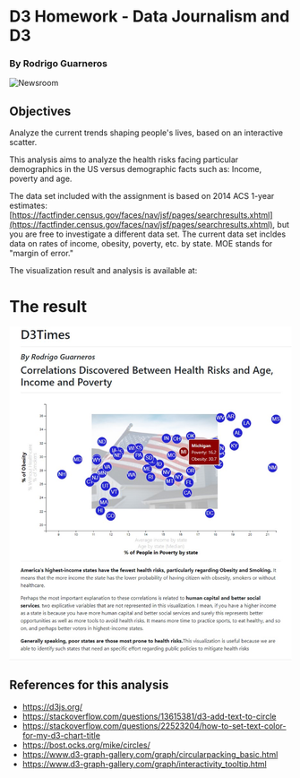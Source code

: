 # D3 Homework - Data Journalism and D3
### By Rodrigo Guarneros

![Newsroom](https://media.giphy.com/media/v2xIous7mnEYg/giphy.gif)

## Objectives

Analyze the current trends shaping people's lives, based on an interactive scatter.

This analysis aims to analyze the health risks facing particular demographics in the US versus demographic facts such as: Income, poverty and age. 

The data set included with the assignment is based on 2014 ACS 1-year estimates: [https://factfinder.census.gov/faces/nav/jsf/pages/searchresults.xhtml](https://factfinder.census.gov/faces/nav/jsf/pages/searchresults.xhtml), but you are free to investigate a different data set. The current data set incldes data on rates of income, obesity, poverty, etc. by state. MOE stands for "margin of error."

The visualization result and analysis is available at: 

# The result
![Newsroom](https://github.com/RodGuarneros/D3_data_journalism/blob/master/static/image/ScreenRodGuarneros.jpg)

## References for this analysis

- https://d3js.org/
- https://stackoverflow.com/questions/13615381/d3-add-text-to-circle
- https://stackoverflow.com/questions/22523204/how-to-set-text-color-for-my-d3-chart-title
- https://bost.ocks.org/mike/circles/
- https://www.d3-graph-gallery.com/graph/circularpacking_basic.html
- https://www.d3-graph-gallery.com/graph/interactivity_tooltip.html
